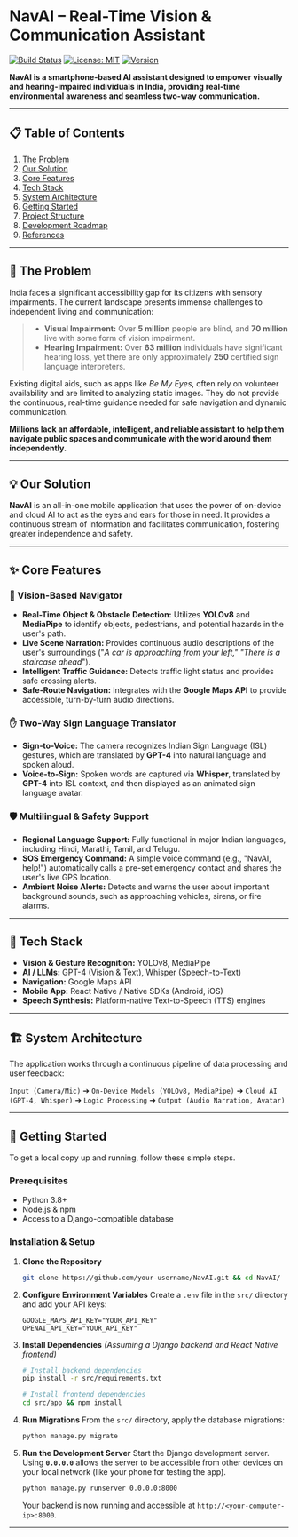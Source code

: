 # NavAI – Real-Time Vision & Communication Assistant

[![Build Status](https://img.shields.io/badge/build-passing-green)](https://github.com)
[![License: MIT](https://img.shields.io/badge/License-MIT-yellow.svg)](https://opensource.org/licenses/MIT)
[![Version](https://img.shields.io/badge/version-0.1.0-blue)](https://github.com)

**NavAI is a smartphone-based AI assistant designed to empower visually and hearing-impaired individuals in India, providing real-time environmental awareness and seamless two-way communication.**

---

## 📋 Table of Contents

1.  [The Problem](#-the-problem)
2.  [Our Solution](#-our-solution)
3.  [Core Features](#-core-features)
4.  [Tech Stack](#-tech-stack)
5.  [System Architecture](#-system-architecture)
6.  [Getting Started](#-getting-started)
7.  [Project Structure](#-project-structure)
8.  [Development Roadmap](#-development-roadmap)
9.  [References](#-references)

---

## 📌 The Problem

India faces a significant accessibility gap for its citizens with sensory impairments. The current landscape presents immense challenges to independent living and communication:

> -   **Visual Impairment:** Over **5 million** people are blind, and **70 million** live with some form of vision impairment.
> -   **Hearing Impairment:** Over **63 million** individuals have significant hearing loss, yet there are only approximately **250** certified sign language interpreters.

Existing digital aids, such as apps like *Be My Eyes*, often rely on volunteer availability and are limited to analyzing static images. They do not provide the continuous, real-time guidance needed for safe navigation and dynamic communication.

**Millions lack an affordable, intelligent, and reliable assistant to help them navigate public spaces and communicate with the world around them independently.**

---

## 💡 Our Solution

**NavAI** is an all-in-one mobile application that uses the power of on-device and cloud AI to act as the eyes and ears for those in need. It provides a continuous stream of information and facilitates communication, fostering greater independence and safety.

---

## ✨ Core Features

### 🧭 Vision-Based Navigator
* **Real-Time Object & Obstacle Detection:** Utilizes **YOLOv8** and **MediaPipe** to identify objects, pedestrians, and potential hazards in the user's path.
* **Live Scene Narration:** Provides continuous audio descriptions of the user's surroundings ("*A car is approaching from your left," "There is a staircase ahead*").
* **Intelligent Traffic Guidance:** Detects traffic light status and provides safe crossing alerts.
* **Safe-Route Navigation:** Integrates with the **Google Maps API** to provide accessible, turn-by-turn audio directions.

### ✋ Two-Way Sign Language Translator
* **Sign-to-Voice:** The camera recognizes Indian Sign Language (ISL) gestures, which are translated by **GPT-4** into natural language and spoken aloud.
* **Voice-to-Sign:** Spoken words are captured via **Whisper**, translated by **GPT-4** into ISL context, and then displayed as an animated sign language avatar.

### 🛡️ Multilingual & Safety Support
* **Regional Language Support:** Fully functional in major Indian languages, including Hindi, Marathi, Tamil, and Telugu.
* **SOS Emergency Command:** A simple voice command (e.g., "NavAI, help!") automatically calls a pre-set emergency contact and shares the user's live GPS location.
* **Ambient Noise Alerts:** Detects and warns the user about important background sounds, such as approaching vehicles, sirens, or fire alarms.

---

## 🔧 Tech Stack

* **Vision & Gesture Recognition:** YOLOv8, MediaPipe
* **AI / LLMs:** GPT-4 (Vision & Text), Whisper (Speech-to-Text)
* **Navigation:** Google Maps API
* **Mobile App:** React Native / Native SDKs (Android, iOS)
* **Speech Synthesis:** Platform-native Text-to-Speech (TTS) engines

---

## 🏗️ System Architecture

The application works through a continuous pipeline of data processing and user feedback:

`Input (Camera/Mic)` ➔ `On-Device Models (YOLOv8, MediaPipe)` ➔ `Cloud AI (GPT-4, Whisper)` ➔ `Logic Processing` ➔ `Output (Audio Narration, Avatar)`

---

## 🚀 Getting Started

To get a local copy up and running, follow these simple steps.

### Prerequisites
* Python 3.8+
* Node.js & npm
* Access to a Django-compatible database

### Installation & Setup

1.  **Clone the Repository**
    ```sh
    git clone https://github.com/your-username/NavAI.git && cd NavAI/
    ```

2.  **Configure Environment Variables**
    Create a `.env` file in the `src/` directory and add your API keys:
    ```env
    GOOGLE_MAPS_API_KEY="YOUR_API_KEY"
    OPENAI_API_KEY="YOUR_API_KEY"
    ```

3.  **Install Dependencies**
    *(Assuming a Django backend and React Native frontend)*
    ```sh
    # Install backend dependencies
    pip install -r src/requirements.txt

    # Install frontend dependencies
    cd src/app && npm install
    ```

4.  **Run Migrations**
    From the `src/` directory, apply the database migrations:
    ```sh
    python manage.py migrate
    ```

5.  **Run the Development Server**
    Start the Django development server. Using **`0.0.0.0`** allows the server to be accessible from other devices on your local network (like your phone for testing the app).
    ```sh
    python manage.py runserver 0.0.0.0:8000
    ```
    Your backend is now running and accessible at `http://<your-computer-ip>:8000`.

---

